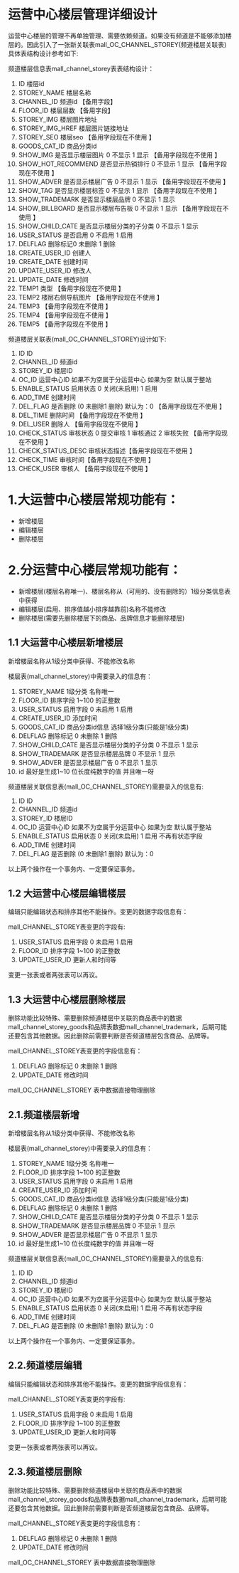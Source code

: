 # 运营中心楼层管理详细设计
运营中心楼层的管理不再单独管理、需要依赖频道。如果没有频道是不能够添加楼层的。因此引入了一张新关联表mall_OC_CHANNEL_STOREY(频道楼层关联表)具体表结构设计参考如下:

频道楼层信息表mall_channel_storey表表结构设计：

1.	ID	楼层id
2.	STOREY_NAME	楼层名称
3.	CHANNEL_ID	频道id  【备用字段】
4.	FLOOR_ID	楼层层数 【备用字段】
5.	STOREY_IMG	楼层图片地址 
6.	STOREY_IMG_HREF	楼层图片链接地址
7.	STOREY_SEO	楼层seo 【备用字段现在不使用 】
8.	GOODS_CAT_ID	商品分类id
9.	SHOW_IMG	是否显示楼层图片 0 不显示 1 显示 【备用字段现在不使用 】
10.	SHOW_HOT_RECOMMEND	是否显示热销排行 0 不显示 1 显示 【备用字段现在不使用 】
11.	SHOW_ADVER	是否显示楼层广告 0 不显示 1 显示 【备用字段现在不使用 】
12.	SHOW_TAG	是否显示楼层标签 0 不显示 1 显示 【备用字段现在不使用 】
13.	SHOW_TRADEMARK	是否显示楼层品牌 0 不显示 1 显示 
14.	SHOW_BILLBOARD	是否显示楼层布告板 0 不显示 1 显示 【备用字段现在不使用 】
15.	SHOW_CHILD_CATE	是否显示楼层分类的子分类 0 不显示 1 显示
16.	USER_STATUS	是否启用 0 不启用 1 启用 
17.	DELFLAG	删除标记0 未删除 1 删除 
18.	CREATE_USER_ID	创建人
19.	CREATE_DATE	创建时间
20.	UPDATE_USER_ID	修改人
21.	UPDATE_DATE	修改时间
22.	TEMP1	类型  【备用字段现在不使用 】
23.	TEMP2	楼层右侧导航图片 【备用字段现在不使用 】
24.	TEMP3	 【备用字段现在不使用 】
25.	TEMP4	【备用字段现在不使用 】
26.	TEMP5	【备用字段现在不使用 】

频道楼层关联表(mall_OC_CHANNEL_STOREY)设计如下:

1.	ID	ID
2.	CHANNEL_ID	频道id
3.	STOREY_ID	楼层ID
4.	OC_ID	运营中心ID 如果不为空属于分运营中心 如果为空 默认属于整站
5.	ENABLE_STATUS	启用状态 0 关闭(未启用)  1 启用
6.	ADD_TIME	创建时间
7.	DEL_FLAG	是否删除 (0 未删除1 删除) 默认为：0 【备用字段现在不使用 】
8.	DEL_TIME	删除时间 【备用字段现在不使用 】
9.	DEL_USER	删除人 【备用字段现在不使用 】
10.	CHECK_STATUS	审核状态 0 提交审核 1 审核通过  2 审核失败 【备用字段现在不使用 】
11.	CHECK_STATUS_DESC	审核状态描述【备用字段现在不使用 】
12.	CHECK_TIME	审核时间【备用字段现在不使用 】
13.	CHECK_USER	审核人 【备用字段现在不使用 】

# 1.大运营中心楼层常规功能有：

-  新增楼层
-  编辑楼层
-  删除楼层

    
# 2.分运营中心楼层常规功能有：

  - 新增楼层(楼层名称唯一)、楼层名称从（可用的、没有删除的）1级分类信息表中获得
  - 编辑楼层(启用、排序值越小排序越靠前)名称不能修改
  - 删除楼层(需要先删除楼层下的商品、品牌信息才能删除楼层)
 

 
## 1.1 大运营中心楼层新增楼层

新增楼层名称从1级分类中获得、不能修改名称

楼层表(mall_channel_storey)中需要录入的信息有：
1. STOREY_NAME 1级分类 名称唯一
2. FLOOR_ID 排序字段 1~100 的正整数
3. USER_STATUS 启用字段 0 未启用 1 启用  
5. CREATE_USER_ID 添加时间
7. GOODS_CAT_ID 商品分类id信息  选择1级分类(只能是1级分类)
8. DELFLAG 删除标记 0 未删除 1 删除
9. SHOW_CHILD_CATE 是否显示楼层分类的子分类 0 不显示 1 显示
10. SHOW_TRADEMARK 是否显示楼层品牌 0 不显示 1 显示
11. SHOW_ADVER	是否显示楼层广告 0 不显示 1 显示
12. id 最好是生成1~10 位长度纯数字的值 并且唯一呀

频道楼层关联信息表(mall_OC_CHANNEL_STOREY)需要录入的信息有:
1.	ID	ID
2.	CHANNEL_ID	频道id
3.	STOREY_ID	楼层ID
4.	OC_ID	运营中心ID 如果不为空属于分运营中心 如果为空 默认属于整站
5.	ENABLE_STATUS	启用状态 0 关闭(未启用)  1 启用  不再有状态字段
6.	ADD_TIME	创建时间
7.	DEL_FLAG	是否删除 (0 未删除1 删除) 默认为：0  


以上两个操作在一个事务内、一定要保证事务。

## 1.2 大运营中心楼层编辑楼层

编辑只能编辑状态和排序其他不能操作。变更的数据字段信息有：

mall_CHANNEL_STOREY表变更的字段有:
1. USER_STATUS 启用字段 0 未启用 1 启用
2. FLOOR_ID 排序字段 1~100 的正整数
3. UPDATE_USER_ID 更新人和时间等

变更一张表或者两张表可以再议。

## 1.3 大运营中心楼层删除楼层

删除功能比较特殊、需要删除频道楼层中关联的商品表中的数据 mall_channel_storey_goods和品牌表数据mall_channel_trademark，后期可能还要包含其他数据。因此删除前需要判断是否频道楼层包含商品、品牌等。

mall_CHANNEL_STOREY表变更的字段信息有：
1. DELFLAG 删除标记 0 未删除 1 删除
2. UPDATE_DATE 修改时间

mall_OC_CHANNEL_STOREY 表中数据直接物理删除

## 2.1.频道楼层新增
新增楼层名称从1级分类中获得、不能修改名称

楼层表(mall_channel_storey)中需要录入的信息有：
1. STOREY_NAME 1级分类 名称唯一
2. FLOOR_ID 排序字段 1~100 的正整数
3. USER_STATUS 启用字段 0 未启用 1 启用  
5. CREATE_USER_ID 添加时间
7. GOODS_CAT_ID 商品分类id信息  选择1级分类(只能是1级分类)
8. DELFLAG 删除标记 0 未删除 1 删除
9. SHOW_CHILD_CATE 是否显示楼层分类的子分类 0 不显示 1 显示
10. SHOW_TRADEMARK 是否显示楼层品牌 0 不显示 1 显示
11. SHOW_ADVER	是否显示楼层广告 0 不显示 1 显示
12. id 最好是生成1~10 位长度纯数字的值 并且唯一呀

频道楼层关联信息表(mall_OC_CHANNEL_STOREY)需要录入的信息有:
1.	ID	ID
2.	CHANNEL_ID	频道id
3.	STOREY_ID	楼层ID
4.	OC_ID	运营中心ID 如果不为空属于分运营中心 如果为空 默认属于整站
5.	ENABLE_STATUS	启用状态 0 关闭(未启用)  1 启用  不再有状态字段
6.	ADD_TIME	创建时间
7.	DEL_FLAG	是否删除 (0 未删除1 删除) 默认为：0  


以上两个操作在一个事务内、一定要保证事务。

## 2.2.频道楼层编辑
编辑只能编辑状态和排序其他不能操作。变更的数据字段信息有：

mall_CHANNEL_STOREY表变更的字段有:
1. USER_STATUS 启用字段 0 未启用 1 启用
2. FLOOR_ID 排序字段 1~100 的正整数
3. UPDATE_USER_ID 更新人和时间等

变更一张表或者两张表可以再议。

## 2.3.频道楼层删除
删除功能比较特殊、需要删除频道楼层中关联的商品表中的数据 mall_channel_storey_goods和品牌表数据mall_channel_trademark，后期可能还要包含其他数据。因此删除前需要判断是否频道楼层包含商品、品牌等。

mall_CHANNEL_STOREY表变更的字段信息有：
1. DELFLAG 删除标记 0 未删除 1 删除
2. UPDATE_DATE 修改时间

mall_OC_CHANNEL_STOREY 表中数据直接物理删除



